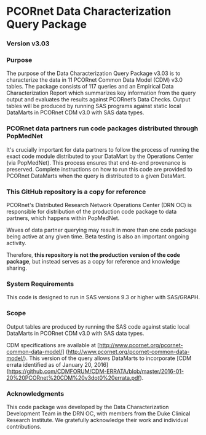 # PCORnet Data Characterization Query Package

### Version v3.03

### Purpose
The purpose of the Data Characterization Query Package v3.03 is to characterize the data in 11 PCORnet Common Data Model (CDM) v3.0 tables. The package consists of 117 queries and an Empirical Data Characterization Report which summarizes key information from the query output and evaluates the results against PCORnet’s Data Checks. Output tables will be produced by running SAS programs against static local DataMarts in PCORnet CDM v3.0 with SAS data types.

### PCORnet data partners run code packages distributed through PopMedNet
It's crucially important for data partners to follow the process of running the exact code module distributed to your DataMart by the Operations Center (via PopMedNet). This process ensures that end-to-end provenance is preserved. Complete instructions on how to run this code are provided to PCORnet DataMarts when the query is distributed to a given DataMart. 

### This GitHub repository is a copy for reference
PCORnet's Distributed Research Network Operations Center (DRN OC) is responsible for distribution of the production code package to data partners, which happens within PopMedNet.

Waves of data partner querying may result in more than one code package being active at any given time. Beta testing is also an important ongoing activity.

Therefore, **this repository is not the production version of the code package**, but instead serves as a copy for reference and knowledge sharing.

### System Requirements
This code is designed to run in SAS versions 9.3 or higher with SAS/GRAPH.

### Scope
Output tables are produced by running the SAS code against static local DataMarts in PCORnet CDM v3.0 with SAS data types. 

CDM specifications are available at [http://www.pcornet.org/pcornet-common-data-model/] (http://www.pcornet.org/pcornet-common-data-model/). This version of the query allows DataMarts to incorporate [CDM errata identified as of January 20, 2016] (https://github.com/CDMFORUM/CDM-ERRATA/blob/master/2016-01-20%20PCORnet%20CDM%20v3dot0%20errata.pdf).

### Acknowledgments
This code package was developed by the Data Characterization Development Team in the DRN OC, with members from the Duke Clinical Research Institute. We gratefully acknowledge their work and individual contributions.
